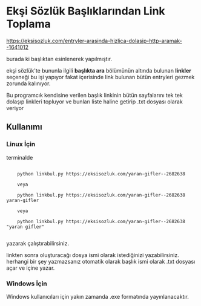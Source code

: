 # Ekşi Sözlük Başlıklarından Link Toplama # 

https://eksisozluk.com/entryler-arasinda-hizlica-dolasip-http-aramak--1641012

burada ki başlıktan esinlenerek yapılmıştır.

ekşi sözlük'te bununla ilgili **başlıkta ara** bölümünün altında bulunan **linkler** seçeneği bu işi yapıyor fakat içerisinde link bulunan bütün entryleri gezmek zorunda kalınıyor.

Bu programcık kendisine verilen başlık linkinin bütün sayfalarını tek tek dolaşıp linkleri topluyor ve bunları liste haline getirip .txt dosyası olarak veriyor


## Kullanımı ##

### Linux İçin ###

terminalde


 
```

    python linkbul.py https://eksisozluk.com/yaran-gifler--2682638
    
    veya 
    
    python linkbul.py https://eksisozluk.com/yaran-gifler--2682638 yaran-gifler
    
    veya
    
    python linkbul.py https://eksisozluk.com/yaran-gifler--2682638 "yaran gifler"
    
```

yazarak çalıştırabilirsiniz.

linkten sonra oluşturacağı dosya ismi olarak istediğinizi yazabilirsiniz. herhangi bir şey yazmazsanız otomatik olarak başlık ismi olarak .txt dosyası açar ve içine yazar.


### Windows İçin ###

Windows kullanıcıları için yakın zamanda .exe formatında yayınlanacaktır.

